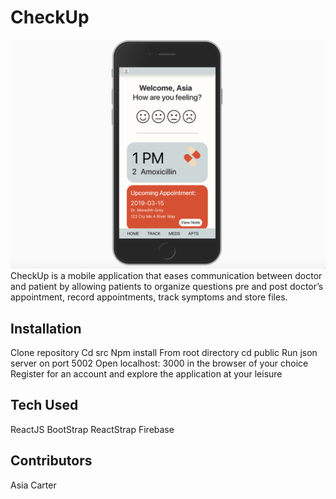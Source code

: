 # CheckUp

![](CheckUp.png)
CheckUp is a mobile application that eases communication between doctor and patient by allowing patients to organize questions pre and post doctor’s appointment, record appointments, track symptoms and store files.

## Installation

Clone repository
Cd src
Npm install
From root directory cd public
Run json server on port 5002
Open localhost: 3000 in the browser of your choice
Register for an account and explore the application at your leisure

## Tech Used

ReactJS
BootStrap
ReactStrap
Firebase

## Contributors
Asia Carter